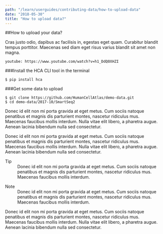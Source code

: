 ```yaml
---
path: "/learn/userguides/contributing-data/how-to-upload-data"
date: "2018-05-30"
title: "How to upload data?"
---
```


##How to upload your data?

Cras justo odio, dapibus ac facilisis in, egestas eget quam. Curabitur blandit tempus porttitor. Maecenas sed diam eget risus varius blandit sit amet non magna.

`youtube: https://www.youtube.com/watch?v=h1_DdQ0XHZI`

###Install the HCA CLI tool in the terminal

```block-highlight
$ pip install hca
```

###Get some data to upload

```block-highlight
$ git clone https://github.com/HumanCellAtlas/demo-data.git
$ cd demo-data/2017-10/SmartSeq2
```

Donec id elit non mi porta gravida at eget metus. Cum sociis natoque penatibus et magnis dis parturient montes, nascetur ridiculus mus. Maecenas faucibus mollis interdum. Nulla vitae elit libero, a pharetra augue. Aenean lacinia bibendum nulla sed consectetur.

Donec id elit non mi porta gravida at eget metus. Cum sociis natoque penatibus et magnis dis parturient montes, nascetur ridiculus mus. Maecenas faucibus mollis interdum. Nulla vitae elit libero, a pharetra augue. Aenean lacinia bibendum nulla sed consectetur.

<dl>
  <dt>Tip</dt>
  <dd>Donec id elit non mi porta gravida at eget metus. Cum sociis natoque penatibus et magnis dis parturient montes, nascetur ridiculus mus. Maecenas faucibus mollis interdum.</dd>
</dl>

<dl>
  <dt>Note</dt>
  <dd>Donec id elit non mi porta gravida at eget metus. Cum sociis natoque penatibus et magnis dis parturient montes, nascetur ridiculus mus. Maecenas faucibus mollis interdum.</dd>
</dl>

Donec id elit non mi porta gravida at eget metus. Cum sociis natoque penatibus et magnis dis parturient montes, nascetur ridiculus mus. Maecenas faucibus mollis interdum. Nulla vitae elit libero, a pharetra augue. Aenean lacinia bibendum nulla sed consectetur.

